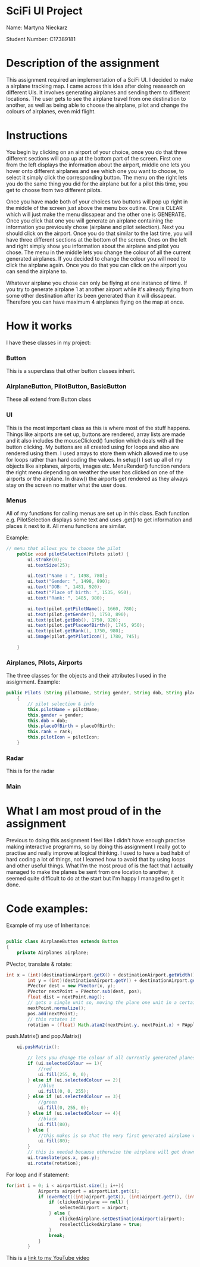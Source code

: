 # SciFi UI Project

Name: Martyna Nieckarz

Student Number: C17389181


# Description of the assignment

This assignment required an implementation of a SciFi UI. I decided to make a airplane tracking map. I came across this idea after doing reasearch on different UIs. 
It involves generating airplanes and sending them to different locations. The user gets to see the airplane travel from one destination to another, as well as being able to choose the airplane, pilot and change the colours of airplanes, even mid flight.


# Instructions

You begin by clicking on an airport of your choice, once you do that three different sections will pop up at the bottom part of the screen. First one from the left displays the information about the airport, middle one lets you hover onto different airplanes and see which one you want to choose, to select it simply click the corresponding button. The menu on the right lets you do the same thing you did for the airplane but for a pilot this time, you get to choose from two different pilots.

Once you have made both of your choices two buttons will pop up right in the middle of the screen just above the menu box outline. One is CLEAR which will just make the menu dissapear and the other one is GENERATE. Once you click that one you will generate an airplane containing the information you previously chose (airplane and pilot selection). Next you should click on the airport. Once you do that similar to the last time, you will have three different sections at the bottom of the screen. Ones on the left and right simply show you information about the airplane and pilot you chose. The menu in the middle lets you change the colour of all the current generated airplanes. If you decided to change the colour you will need to click the airplane again. Once you do that you can click on the airport you can send the airplane to.

Whatever airplane you chose can only be flying at one instance of time. If you try to generate airplane 1 at another airport while it's already flying from some other destination after its been generated than it will dissapear. Therefore you can have maximum 4 airplanes flying on the map at once.


# How it works
I have these classes in my project:

### Button 
This is a superclass that other button classes inherit.

### AirplaneButton, PilotButton, BasicButton 
These all extend from Button class

### UI
This is the most important class as this is where most of the stuff happens. Things like airports are set up, buttons are rendered, array lists are made and it also includes the mouseClicked() function which deals with all the button clicking.
My buttons are all created using for loops and also are rendered using them. I used arrays to store them which allowed me to use for loops rather than hard coding the values. In setup() I set up all of my objects like airplanes, airports, images etc. MenuRender() function renders the right menu depending on weather the user has clicked on one of the airports or the airplane. In draw() the airports get rendered as they always stay on the screen no matter what the user does.

### Menus 
All of my functions for calling menus are set up in this class. Each function e.g. PilotSelection displays some text and uses .get() to get information and places it next to it. All menu functions are similar.

Example:
```Java
// menu that allows you to choose the pilot
    public void pilotSelection(Pilots pilot) {
        ui.stroke(0);
        ui.textSize(25);

        ui.text("Name : ", 1498, 780);
        ui.text("Gender: ", 1498, 890);
        ui.text("DOB: ", 1481, 920);
        ui.text("Place of birth: ", 1535, 950);
        ui.text("Rank: ", 1485, 980);

        ui.text(pilot.getPilotName(), 1660, 780);
        ui.text(pilot.getGender(), 1750, 890);
        ui.text(pilot.getDob(), 1750, 920);
        ui.text(pilot.getPlaceofBirth(), 1745, 950);
        ui.text(pilot.getRank(), 1750, 980);
        ui.image(pilot.getPilotIcon(), 1780, 745);

    }
```    

### Airplanes, Pilots, Airports
The three classes for the objects and their attributes I used in the assignment.
Example:
```Java
public Pilots (String pilotName, String gender, String dob, String placeOfBirth, String rank, PImage pilotIcon)
    {
        // pilot selection & info
        this.pilotName = pilotName;
        this.gender = gender;
        this.dob = dob;
        this.placeOfBirth = placeOfBirth;
        this.rank = rank;
        this.pilotIcon = pilotIcon;
    }
 ```   

### Radar
This is for the radar

### Main

# What I am most proud of in the assignment

Previous to doing this assignment I feel like I didn't have enough practise making interactive programms, so by doing this assignment I really got to practise and really improve at logical thinking. I used to have a bad habit of hard coding a lot of things, not I learned how to avoid that by using loops and other useful things. What I'm the most proud of is the fact that I actually managed to make the planes be sent from one location to another, it seemed quite difficult to do at the start but I'm happy I managed to get it done.

# Code examples:

Example of my use of Inheritance:

```Java

public class AirplaneButton extends Button
{
    private Airplanes airplane;
```

PVector, translate & rotate:

```Java
int x = (int)(destinationAirport.getX() + destinationAirport.getWidth() / 2);
        int y = (int)(destinationAirport.getY() + destinationAirport.getHeight() * (float)1.5);
        PVector dest = new PVector(x, y);
        PVector nextPoint = PVector.sub(dest, pos);
        float dist = nextPoint.mag();
        // gets a single unit so, moving the plane one unit in a certain direction is possible
        nextPoint.normalize();
        pos.add(nextPoint);
        // this rotates it
        rotation = (float) Math.atan2(nextPoint.y, nextPoint.x) + PApplet.HALF_PI;
```
push.Matrix() and pop.Matrix()

```Java
	ui.pushMatrix();

        // lets you change the colour of all currently generated planes
        if (ui.selectedColour == 1){
            //red
            ui.fill(255, 0, 0);
        } else if (ui.selectedColour == 2){
            //blue
            ui.fill(0, 0, 255);
        } else if (ui.selectedColour == 3){
            //green
            ui.fill(0, 255, 0);
        } else if (ui.selectedColour == 4){
            //black
            ui.fill(80);
        } else {
            //this makes is so that the very first generated airplane will be black, after that you get to change it
            ui.fill(80);
        }
        // this is needed because otherwise the airplane will get drawn at 0, 0 where the rotation is done
        ui.translate(pos.x, pos.y);
        ui.rotate(rotation);
```
For loop and if statement:

```Java
for(int i = 0; i < airportList.size(); i++){
            Airports airport = airportList.get(i);
            if (overRect((int)airport.getX(), (int)airport.getY(), (int) airport.getWidth(), (int) airport.getHeight())) {
                if (clickedAirplane == null) {
                    selectedAirport = airport;
                } else {
                    clickedAirplane.setDestinationAirport(airport);
                    reselectClickedAirplane = true;
                }
                break;
            }
        }
```
This is a [link to my YouTube video](https://youtu.be/XJv3F989_mY)
